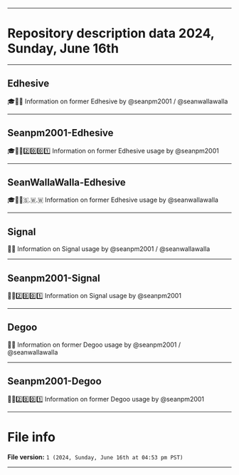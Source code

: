 
***

# Repository description data 2024, Sunday, June 16th

---

## Edhesive

🎓️🐍️🌐️ Information on former Edhesive by @seanpm2001 / @seanwallawalla

---

## Seanpm2001-Edhesive

🎓️🐍️🌐️2️⃣️0️⃣️0️⃣️1️⃣️ Information on former Edhesive usage by @seanpm2001

---

## SeanWallaWalla-Edhesive

🎓️🐍️🌐️🇸.🇼.🇼 Information on former Edhesive usage by @seanwallawalla

---

## Signal

🔵️🌐️ Information on Signal usage by @seanpm2001 / @seanwallawalla

---

## Seanpm2001-Signal

🔵️🌐️2️⃣️0️⃣️0️⃣️1️⃣️ Information on Signal usage by @seanpm2001

---

## Degoo

💽️🌐️ Information on former Degoo usage by @seanpm2001 / @seanwallawalla

---

## Seanpm2001-Degoo

💽️🌐️2️⃣️0️⃣️0️⃣️1️⃣️ Information on former Degoo usage by @seanpm2001

***

# File info

**File version:** `1 (2024, Sunday, June 16th at 04:53 pm PST)`

***

